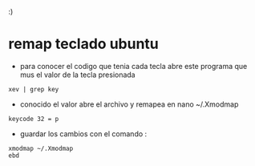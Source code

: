 :)

# remap teclado ubuntu

- para conocer el codigo que tenia cada tecla abre este programa que mus el valor de la tecla presionada

```
xev | grep key

```

- conocido el valor abre el archivo y remapea en nano ~/.Xmodmap

```
keycode 32 = p

```

- guardar los cambios con el comando :

```
xmodmap ~/.Xmodmap
ebd
```
